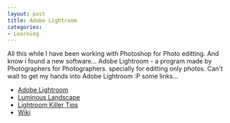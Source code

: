 ```yaml
---
layout: post
title: Adobe Lightroom
categories:
- Learning
---
```



All this while I have been working with Photoshop for Photo editting. And know i found a new software... Adobe Lightroom - a program made by Photographers for Photographers. specially for editting only photos. Can't wait to get my hands into Adobe Lightroom :P some links...

- [Adobe Lightroom](http://www.adobe.com/products/photoshoplightroom/)
- [Luminous Landscape](http://www.luminous-landscape.com/reviews/software/lightroom1.shtml)
- [Lightroom Killer Tips](http://www.lightroomkillertips.com/)
- [Wiki](http://en.wikipedia.org/wiki/Adobe_Photoshop_Lightroom)

